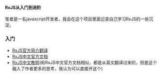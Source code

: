 #### RxJS从入门到进阶

笔者是一名javascript开发者，我会在这个项目里面记录自己学习RxJS的一些沉淀。

### 入门

* [RxJS官方简介翻译](https://github.com/aircloud/RxJS-pro/blob/master/RxJS%E5%AE%98%E6%96%B9readme%E7%BF%BB%E8%AF%91.md)    
* [RxJS中文官方文档](http://cn.rx.js.org/manual/overview.html)   
* [RxJS中文教程](https://buctwbzs.gitbooks.io/rxjs/content/rookie-primer.html)(和RxJS中文官方文档相似，都是从英文翻译过来的，但是这个融入了作者更多的思考，我认为可以直接开这个)

